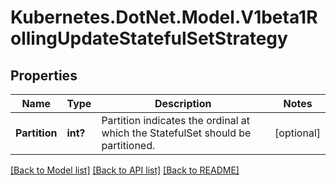 # Kubernetes.DotNet.Model.V1beta1RollingUpdateStatefulSetStrategy
## Properties

Name | Type | Description | Notes
------------ | ------------- | ------------- | -------------
**Partition** | **int?** | Partition indicates the ordinal at which the StatefulSet should be partitioned. | [optional] 

[[Back to Model list]](../README.md#documentation-for-models) [[Back to API list]](../README.md#documentation-for-api-endpoints) [[Back to README]](../README.md)

